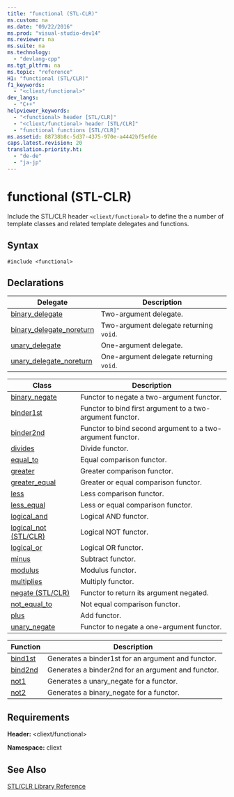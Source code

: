 ```yaml
---
title: "functional (STL-CLR)"
ms.custom: na
ms.date: "09/22/2016"
ms.prod: "visual-studio-dev14"
ms.reviewer: na
ms.suite: na
ms.technology: 
  - "devlang-cpp"
ms.tgt_pltfrm: na
ms.topic: "reference"
H1: "functional (STL/CLR)"
f1_keywords: 
  - "<cliext/functional>"
dev_langs: 
  - "C++"
helpviewer_keywords: 
  - "<functional> header [STL/CLR]"
  - "<cliext/functional> header [STL/CLR]"
  - "functional functions [STL/CLR]"
ms.assetid: 88738b8c-5d37-4375-970e-a4442bf5efde
caps.latest.revision: 20
translation.priority.ht: 
  - "de-de"
  - "ja-jp"
---
```

# functional (STL-CLR)
Include the STL/CLR header `<cliext/functional>` to define the a number of template classes and related template delegates and functions.  
  
## Syntax  
  
```  
#include <functional>  
```  
  
## Declarations  
  
|Delegate|Description|  
|--------------|-----------------|  
|[binary_delegate](../vs140/binary_delegate--stl-clr-.md)|Two-argument delegate.|  
|[binary_delegate_noreturn](../vs140/binary_delegate_noreturn--stl-clr-.md)|Two-argument delegate returning `void`.|  
|[unary_delegate](../vs140/unary_delegate--stl-clr-.md)|One-argument delegate.|  
|[unary_delegate_noreturn](../vs140/unary_delegate_noreturn--stl-clr-.md)|One-argument delegate returning `void`.|  
  
|Class|Description|  
|-----------|-----------------|  
|[binary_negate](../vs140/binary_negate--stl-clr-.md)|Functor to negate a two-argument functor.|  
|[binder1st](../vs140/binder1st--stl-clr-.md)|Functor to bind first argument to a two-argument functor.|  
|[binder2nd](../vs140/binder2nd--stl-clr-.md)|Functor to bind second argument to a two-argument functor.|  
|[divides](../vs140/divides--stl-clr-.md)|Divide functor.|  
|[equal_to](../vs140/equal_to--stl-clr-.md)|Equal comparison functor.|  
|[greater](../vs140/greater--stl-clr-.md)|Greater comparison functor.|  
|[greater_equal](../vs140/greater_equal--stl-clr-.md)|Greater or equal comparison functor.|  
|[less](../vs140/less--stl-clr-.md)|Less comparison functor.|  
|[less_equal](../vs140/less_equal--stl-clr-.md)|Less or equal comparison functor.|  
|[logical_and](../vs140/logical_and--stl-clr-.md)|Logical AND functor.|  
|[logical_not (STL/CLR)](../vs140/logical_not--stl-clr-.md)|Logical NOT functor.|  
|[logical_or](../vs140/logical_or--stl-clr-.md)|Logical OR functor.|  
|[minus](../vs140/minus--stl-clr-.md)|Subtract functor.|  
|[modulus](../vs140/modulus--stl-clr-.md)|Modulus functor.|  
|[multiplies](../vs140/multiplies--stl-clr-.md)|Multiply functor.|  
|[negate (STL/CLR)](../vs140/negate--stl-clr-.md)|Functor to return its argument negated.|  
|[not_equal_to](../vs140/not_equal_to--stl-clr-.md)|Not equal comparison functor.|  
|[plus](../vs140/plus--stl-clr-.md)|Add functor.|  
|[unary_negate](../vs140/unary_negate--stl-clr-.md)|Functor to negate a one-argument functor.|  
  
|Function|Description|  
|--------------|-----------------|  
|[bind1st](../vs140/bind1st--stl-clr-.md)|Generates a binder1st for an argument and functor.|  
|[bind2nd](../vs140/bind2nd--stl-clr-.md)|Generates a binder2nd for an argument and functor.|  
|[not1](../vs140/not1--stl-clr-.md)|Generates a unary_negate for a functor.|  
|[not2](../vs140/not1--stl-clr-.md)|Generates a binary_negate for a functor.|  
  
## Requirements  
 **Header:** \<cliext/functional>  
  
 **Namespace:** cliext  
  
## See Also  
 [STL/CLR Library Reference](../vs140/stl-clr-library-reference.md)